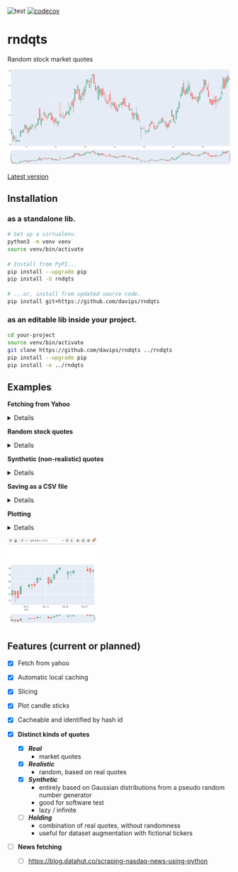 ![test](https://github.com/davips/rndqts/workflows/test/badge.svg)
[![codecov](https://codecov.io/gh/davips/rndqts/branch/main/graph/badge.svg)](https://codecov.io/gh/davips/rndqts)

# rndqts
Random stock market quotes

<img src="https://raw.githubusercontent.com/davips/rndqts/main/chart.png">

[Latest version](https://github.com/davips/rndqts)

## Installation
### as a standalone lib.
```bash
# Set up a virtualenv. 
python3 -m venv venv
source venv/bin/activate

# Install from PyPI...
pip install --upgrade pip
pip install -U rndqts

# ...or, install from updated source code.
pip install git+https://github.com/davips/rndqts
```

### as an editable lib inside your project.
```bash
cd your-project
source venv/bin/activate
git clone https://github.com/davips/rndqts ../rndqts
pip install --upgrade pip
pip install -e ../rndqts
```

## Examples

**Fetching from Yahoo**
<details>
<p>

```python3
from rndqts import Real

print(Real("VALE3.sa").data)
"""
                  Open        High        Low       Close    Volume
Date                                                               
2021-01-06   94.980003   96.349998  94.400002   96.050003  53722500
2021-01-07   96.610001  102.529999  96.610001  102.320000  74541400
2021-01-08  103.010002  103.349998  98.199997  101.260002  43879400
2021-01-11  100.250000  101.980003  99.699997  101.980003  29267000
2021-01-12  102.500000  102.620003  99.180000   99.190002  28598500
2021-01-13   98.870003   98.919998  95.739998   96.220001  31658800
2021-01-14   97.220001   98.860001  96.699997   97.800003  20809900
2021-01-15   96.580002   97.199997  93.510002   93.849998  20161700
2021-01-18   93.900002   95.639999  93.550003   94.309998  22667600
2021-01-19    0.000000    0.000000   0.000000   94.059998         0
"""
```


</p>
</details>

**Random stock quotes**
<details>
<p>

```python3
from rndqts import Realistic
from rndqts import Real

# Real quotes to fetch from Yahoo.
r1 = Real("PETR4.sa")
r2 = Real("CSNA3.sa")
r3 = Real("VALE3.sa")
r4 = Real("USIM5.sa")

# Generating random quotes.
print(Realistic([r1, r2, r3, r4]).data)
"""
        Open    High     Low   Close  Volume
Date                                        
0       0.00    0.00    0.00   94.29   10000
1      93.16   93.52   88.73   88.73    9644
2      88.28   91.23   88.18   91.23    9870
3      91.40   91.54   86.85   86.85    9542
4      86.10   87.08   83.08   86.46    7633
...      ...     ...     ...     ...     ...
67     93.95   95.23   92.59   93.23     478
68     93.46   99.70   93.46   99.25     330
69     98.13  102.27   96.40  101.02     387
70    102.04  102.60  100.31  100.31     484
71      0.00    0.00    0.00  100.04     484

[72 rows x 5 columns]
"""
```

```python3


```


</p>
</details>

**Synthetic (non-realistic) quotes**
<details>
<p>

```python3
from rndqts import Synthetic

print(Synthetic()[:5].data)
"""
        Open    High     Low   Close  Volume
Date                                        
0     112.22  117.64  104.00  111.43   11868
1     121.24  122.02  100.54  108.78   11689
2     118.44  124.60  110.35  123.54   12208
3     129.35  141.99  127.66  136.83   11958
4     114.05  145.78  102.64  136.04   14673
"""
```


</p>
</details>

**Saving as a CSV file**
<details>
<p>

```python3
from rndqts import Real

Real("VALE3.sa").data.to_csv("/tmp/myfile.csv")


```


</p>
</details>

**Plotting**
<details>
<p>

```python3
from rndqts import Real

Real("VALE3.sa").plot()
"""
Fetching VALE3.sa ...
[*********************100%***********************]  1 of 1 completed
"""

```


</p>
</details>

<p><a href="https://github.com/davips/rndqts/blob/main/examples/plotvale3.png">
<img src="https://raw.githubusercontent.com/davips/rndqts/main/examples/plotvale3.png" alt="Output as a browser window" width="200" height="200">
</a></p>


## Features (current or planned)

* [x] Fetch from yahoo
* [x] Automatic local caching
* [x] Slicing
* [x] Plot candle sticks
* [x] Cacheable and identified by hash id

  
* [x] **Distinct kinds of quotes**
  * [x] ***Real*** 
    * market quotes
  * [x] ***Realistic***
    * random, based on real quotes
  * [x] ***Synthetic***
    * entirely based on Gaussian distributions from a pseudo random number generator
    * good for software test
    * lazy / infinite
  * [ ] ***Holding***
    * combination of real quotes, without randomness
    * useful for dataset augmentation with fictional tickers


* [ ] **News fetching**
    * [ ] https://blog.datahut.co/scraping-nasdaq-news-using-python

